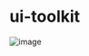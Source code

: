 # ui-toolkit

![image](https://github.com/TanishiNayak/ui-toolkit/assets/100431225/7151c8ac-be32-4632-93f6-807722d966a4)
